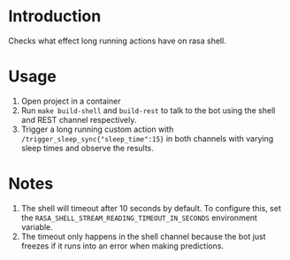 # Introduction

Checks what effect long running actions have on rasa shell.

# Usage

1. Open project in a container
2. Run `make build-shell` and `build-rest` to talk to the bot using the shell and REST channel respectively.
3. Trigger a long running custom action with `/trigger_sleep_sync{"sleep_time":15}` in both channels with varying sleep times and observe the results.

# Notes

1. The shell will timeout after 10 seconds by default. To configure this, set the `RASA_SHELL_STREAM_READING_TIMEOUT_IN_SECONDS` environment variable.
2. The timeout only happens in the shell channel because the bot just freezes if it runs into an error when making predictions.